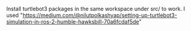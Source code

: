 Install turtlebot3 packages in the same workspace under src/ to work.
I used "https://medium.com/@nilutpolkashyap/setting-up-turtlebot3-simulation-in-ros-2-humble-hawksbill-70a6fcdaf5de"
